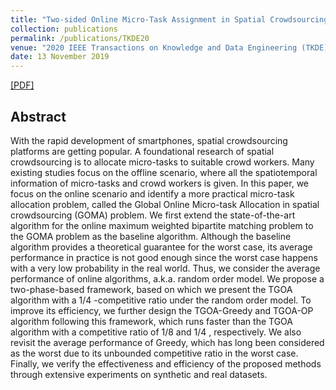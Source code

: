 ```yaml
---
title: "Two-sided Online Micro-Task Assignment in Spatial Crowdsourcing"
collection: publications
permalink: /publications/TKDE20
venue: "2020 IEEE Transactions on Knowledge and Data Engineering (TKDE)"
date: 13 November 2019
---
```

[[PDF]](http://lbwang95.github.io/files/tkde20.pdf)

## Abstract
With the rapid development of smartphones, spatial crowdsourcing platforms are getting popular. A foundational research of spatial crowdsourcing is to allocate micro-tasks to suitable crowd workers. Many existing studies focus on the offline scenario, where all the spatiotemporal information of micro-tasks and crowd workers is given. In this paper, we focus on the online scenario and identify a more practical micro-task allocation problem, called the Global Online Micro-task Allocation in spatial crowdsourcing (GOMA) problem. We first extend the state-of-the-art algorithm for the online maximum weighted bipartite matching problem to the GOMA problem as the baseline algorithm. Although the baseline algorithm provides a theoretical guarantee for the worst case, its average performance in practice is not good enough since the worst case happens with a very low probability in the real world. Thus, we consider the average performance of online algorithms, a.k.a. random order model. We propose a two-phase-based framework, based on which we present the TGOA algorithm with a 1/4 -competitive ratio under the random order model. To improve its efficiency, we further design the TGOA-Greedy and TGOA-OP algorithm following this framework, which runs faster than the TGOA algorithm with a competitive ratio of 1/8 and 1/4 , respectively. We also revisit the average performance of Greedy, which has long been considered as the worst due to its unbounded competitive ratio in the worst case. Finally, we verify the effectiveness and efficiency of the proposed methods through extensive experiments on synthetic and real datasets.
